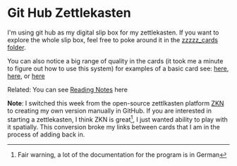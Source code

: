 # Git Hub Zettlekasten

I'm using git hub as my digital slip box for my zettlekasten. If you want to explore the whole slip box, feel free to poke around it in the [zzzzz_cards folder](https://github.com/SageGrey/exp-exp-exp/tree/main/zzzzz_cards).

You can also notice a big range of quality in the cards (it took me a minute to figure out how to use this system) for examples of a basic card see: [here](https://github.com/SageGrey/exp-exp-exp/blob/main/zzzzz_cards/201_anti-homelessPolicing_Industrialization.md), [here](https://github.com/SageGrey/exp-exp-exp/blob/main/zzzzz_cards/198_CrisisMisleadingTerm.md), or [here](https://github.com/SageGrey/exp-exp-exp/blob/main/zzzzz_cards/197_HUB__Graphic_Design_Tips.md) 

Related: You can see [Reading Notes](https://github.com/SageGrey/exp-exp-exp/blob/main/improbabilityDrive/1_bib-bib-bib.md) here


**Note**: I switched this week from the open-source zettlkasten platform [ZKN](http://zettelkasten.danielluedecke.de/en/) to creating my own version manually in GitHub. If you are interested in starting a zettlekasten, I think ZKN is great[^1], I just wanted ability to play with it spatially. This conversion broke my links between cards that I am in the process of adding back in. 



[^1]: Fair warning, a lot of the documentation for the program is in German

